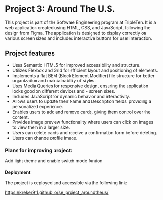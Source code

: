 # Project 3: Around The U.S.

This project is part of the Software Engineering program at TripleTen. It is a web application created using HTML, CSS, and JavaScript, following the design from Figma. The application is designed to display correctly on various screen sizes and includes interactive buttons for user interaction.

## Project features

- Uses Semantic HTML5 for improved accessibility and structure.
- Utilizes Flexbox and Grid for efficient layout and positioning of elements.
- Implements a flat BEM (Block Element Modifier) file structure for better organization and maintainability of styles.
- Uses Media Queries for responsive design, ensuring the application looks good on different devices and - screen sizes.
- Includes JavaScript for dynamic behavior and interactivity.
- Allows users to update their Name and Description fields, providing a personalized experience.
- Enables users to add and remove cards, giving them control over the content.
- Provides image preview functionality where users can click on images to view them in a larger size.
- Users can delete cards and receive a confirmation form before deleting.
- Users can change profile image.

### Plans for improving project: 
Add light theme and enable switch mode funtion

#### Deployment

The project is deployed and accessible via the following link:

https://kreker911.github.io/se_project_aroundtheus/
